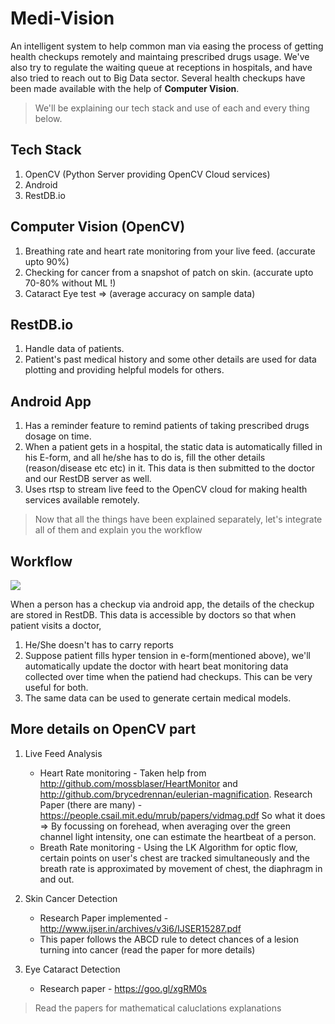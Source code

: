 # Medi-Vision

An intelligent system to help common man via easing the process of getting health checkups remotely and maintaing prescribed drugs usage. We've also try to regulate the waiting queue at receptions in hospitals, and have also tried to reach out to Big Data sector. Several health checkups have been made available with the help of **Computer Vision**.

> We'll be explaining our tech stack and use of each and every thing below.

## Tech Stack

1. OpenCV (Python Server providing OpenCV Cloud services)
2. Android
3. RestDB.io

## Computer Vision (OpenCV)

1. Breathing rate and heart rate monitoring from your live feed. (accurate upto 90%)
2. Checking for cancer from a snapshot of patch on skin. (accurate upto 70-80% without ML !)
3. Cataract Eye test => (average accuracy on sample data)

## RestDB.io

1. Handle data of patients.
2. Patient's past medical history and some other details are used for data plotting and providing helpful models for others.

## Android App

1. Has a reminder feature to remind patients of taking prescribed drugs dosage on time.
2. When a patient gets in a hospital, the static data is automatically filled in his E-form, and all he/she has to do is, fill the other details (reason/disease etc etc) in it. This data is then submitted to the doctor and our RestDB server as well.
3. Uses rtsp to stream live feed to the OpenCV cloud for making health services available remotely.

> Now that all the things have been explained separately, let's integrate all of them and explain you the workflow

## Workflow

![](https://ibin.co/3GijlemN45hU.png)

When a person has a checkup via android app, the details of the checkup are stored in RestDB. This data is accessible by doctors so that when patient visits a doctor,

1. He/She doesn't has to carry reports
2. Suppose patient fills hyper tension in e-form(mentioned above), we'll automatically update the doctor with heart beat monitoring data collected over time when the patiend had checkups. This can be very useful for both.
3. The same data can be used to generate certain medical models.

## More details on OpenCV part

1. Live Feed Analysis
    * Heart Rate monitoring - Taken help from http://github.com/mossblaser/HeartMonitor and http://github.com/brycedrennan/eulerian-magnification. Research Paper (there are many) - https://people.csail.mit.edu/mrub/papers/vidmag.pdf
    So what it does => By focussing on forehead, when averaging over the green channel light intensity, one can estimate the heartbeat of a person.
    * Breath Rate monitoring - Using the LK Algorithm for optic flow, certain points on user's chest are tracked simultaneously and the breath rate is approximated by movement of chest, the diaphragm in and out.

2. Skin Cancer Detection
    * Research Paper implemented - http://www.ijser.in/archives/v3i6/IJSER15287.pdf
    * This paper follows the ABCD rule to detect chances of a lesion turning into cancer (read the paper for more details)

3. Eye Cataract Detection
    * Research paper - https://goo.gl/xgRM0s

> Read the papers for mathematical caluclations explanations
